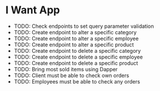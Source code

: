 # I Want App

- TODO: Check endpoints to set query parameter validation
- TODO: Create endpoint to alter a specific category
- TODO: Create endpoint to alter a specific employee
- TODO: Create endpoint to alter a specific product
- TODO: Create endpoint to delete a specific category
- TODO: Create endpoint to delete a specific employee
- TODO: Create endpoint to delete a specific product
- TODO: Bring most sold items using Dapper
- TODO: Client must be able to check own orders 
- TODO: Employees must be able to check any orders